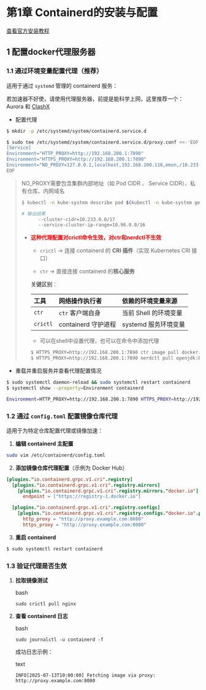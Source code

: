 # 第1章 Containerd的安装与配置

[查看官方安装教程](https://github.com/containerd/containerd/blob/main/docs/getting-started.md)



## 1 配置docker代理服务器

### 1.1 通过环境变量配置代理（推荐）

适用于通过 `systemd` 管理的 containerd 服务：

若加速器不好使，请使用代理服务器，前提是能科学上网，这里推荐一个：Aurora 和 [ClashX](https://bigbearvpn.sodtool.com/login)

- 配置代理

```bash
$ mkdir -p /etc/systemd/system/containerd.service.d
```

```bash
$ sudo tee /etc/systemd/system/containerd.service.d/proxy.conf <<-'EOF'
[Service]
Environment="HTTP_PROXY=http://192.168.200.1:7890"
Environment="HTTPS_PROXY=http://192.168.200.1:7890"
Environment="NO_PROXY=127.0.0.1,localhost,192.168.200.116,emon,/10.233.0.0/17,10.96.0.0/16"
EOF
```

> NO_PROXY需要包含集群内部地址（如 Pod CIDR 、 Service CIDR）、私有仓库、内网域名
>
> ```bash
> $ kubectl -n kube-system describe pod $(kubectl -n kube-system get pods -l component=kube-controller-manager -o jsonpath='{.items[0].metadata.name}') | grep -E 'cluster-cidr|service-cluster-ip-range' 
> ```
>
> ```bash
> # 输出结果      
>       --cluster-cidr=10.233.0.0/17
>       --service-cluster-ip-range=10.96.0.0/16
> ```
>
> - <span style="color:red;font-weight:bold;">这种代理配置对crictl命令生效，对ctr和nerdctl不生效</span>
>   - `crictl` → 连接 containerd 的 **CRI 插件**（实现 Kubernetes CRI 接口）
>
>   - `ctr` → 直接连接 containerd 的**核心服务**
>
>   **关键区别**：
>
>   | 工具     | 网络操作执行者      | 依赖的环境变量来源    |
>   | :------- | :------------------ | :-------------------- |
>   | `ctr`    | `ctr` 客户端自身    | 当前 Shell 的环境变量 |
>   | `crictl` | containerd 守护进程 | systemd 服务环境变量  |
>
>   - 可以在shell中设置代理，也可以在命令中添加代理
>
>   ```bash
>   $ HTTPS_PROXY=http://192.168.200.1:7890 ctr image pull docker.io/library/openjdk:8-jre
>   $ HTTPS_PROXY=http://192.168.200.1:7890 nerdctl pull openjdk:8-jre
>   ```
>
> 

- 重载并重启服务并查看代理配置情况

```bash
$ sudo systemctl daemon-reload && sudo systemctl restart containerd
$ systemctl show --property=Environment containerd
```

```bash
Environment=HTTP_PROXY=http://192.168.200.1:7890 HTTPS_PROXY=http://192.168.200.1:7890 NO_PROXY=127.0.0.1,localhost,192.168.200.116,emon,10.233.0.0/17,10.96.0.0/16
```

### 1.2 通过 `config.toml` 配置镜像仓库代理

适用于为特定仓库配置代理或镜像加速：

1. **编辑 containerd 主配置**

```bash
sudo vim /etc/containerd/config.toml
```

2. **添加镜像仓库代理配置**（示例为 Docker Hub）

```toml
[plugins."io.containerd.grpc.v1.cri".registry]
  [plugins."io.containerd.grpc.v1.cri".registry.mirrors]
    [plugins."io.containerd.grpc.v1.cri".registry.mirrors."docker.io"]
      endpoint = ["https://registry-1.docker.io"]

  [plugins."io.containerd.grpc.v1.cri".registry.configs]
    [plugins."io.containerd.grpc.v1.cri".registry.configs."docker.io".proxy]
      http_proxy = "http://proxy.example.com:8080"
      https_proxy = "http://proxy.example.com:8080"
```

3. **重启 containerd**

```bash
$ sudo systemctl restart containerd
```

### 1.3 验证代理是否生效

1. **拉取镜像测试**

   bash

   ```
   sudo crictl pull nginx
   ```

2. **查看 containerd 日志**

   bash

   ```
   sudo journalctl -u containerd -f
   ```

   成功日志示例：

   text

   ```
   INFO[2025-07-13T10:00:00] Fetching image via proxy: http://proxy.example.com:8080 
   ```









